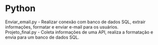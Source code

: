 # Python
<p> Enviar_email.py - Realizar conexão com banco de dados SQL, extrair informações, formatar e enviar e-mail para os usuários. <br />
Projeto_final.py - Coleta informações de uma API, realiza a formatação e envia para um banco de dados SQL. </p>